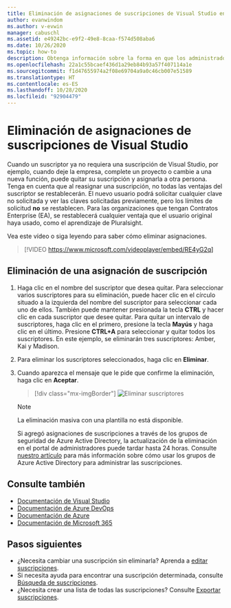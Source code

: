 ```yaml
---
title: Eliminación de asignaciones de suscripciones de Visual Studio en el Portal de administración de Suscripciones | Microsoft Docs
author: evanwindom
ms.author: v-evwin
manager: cabuschl
ms.assetid: e49242bc-e9f2-49e8-8caa-f574d508aba6
ms.date: 10/26/2020
ms.topic: how-to
description: Obtenga información sobre la forma en que los administradores pueden eliminar asignaciones de suscripciones en el Portal de administración de Suscripciones de Visual Studio.
ms.openlocfilehash: 22a1c55bcaef436d1a29eb84b93a57f407114a1e
ms.sourcegitcommit: f1d47655974a2f08e69704a9a0c46cb007e51589
ms.translationtype: HT
ms.contentlocale: es-ES
ms.lasthandoff: 10/28/2020
ms.locfileid: "92904479"
---
```

# <a name="delete-assignments-in-visual-studio-subscriptions"></a>Eliminación de asignaciones de suscripciones de Visual Studio
Cuando un suscriptor ya no requiera una suscripción de Visual Studio, por ejemplo, cuando deje la empresa, complete un proyecto o cambie a una nueva función, puede quitar su suscripción y asignarla a otra persona. Tenga en cuenta que al reasignar una suscripción, no todas las ventajas del suscriptor se restablecerán.  El nuevo usuario podrá solicitar cualquier clave no solicitada y ver las claves solicitadas previamente, pero los límites de solicitud **no** se restablecen.  Para las organizaciones que tengan Contratos Enterprise (EA), se restablecerá cualquier ventaja que el usuario original haya usado, como el aprendizaje de Pluralsight. 

Vea este vídeo o siga leyendo para saber cómo eliminar asignaciones.  

> [!VIDEO https://www.microsoft.com/videoplayer/embed/RE4yG2q]

## <a name="delete-a-subscription-assignment"></a>Eliminación de una asignación de suscripción
1. Haga clic en el nombre del suscriptor que desea quitar. Para seleccionar varios suscriptores para su eliminación, puede hacer clic en el círculo situado a la izquierda del nombre del suscriptor para seleccionar cada uno de ellos.  También puede mantener presionada la tecla **CTRL** y hacer clic en cada suscriptor que desee quitar. Para quitar un intervalo de suscriptores, haga clic en el primero, presione la tecla **Mayús** y haga clic en el último.  Presione **CTRL+A** para seleccionar y quitar todos los suscriptores. En este ejemplo, se eliminarán tres suscriptores: Amber, Kai y Madison. 
2. Para eliminar los suscriptores seleccionados, haga clic en **Eliminar**.
3. Cuando aparezca el mensaje que le pide que confirme la eliminación, haga clic en **Aceptar**.
   > [!div class="mx-imgBorder"]
   > ![Eliminar suscriptores](_img/delete-license/delete-subscribers.png "Elija los usuarios que desea eliminar y haga clic en Eliminar. Puede usar las teclas CTRL y Mayús para seleccionar varios suscriptores.")

   > [!NOTE]
   > La eliminación masiva con una plantilla no está disponible. 
   >
   > Si agregó asignaciones de suscripciones a través de los grupos de seguridad de Azure Active Directory, la actualización de la eliminación en el portal de administradores puede tardar hasta 24 horas.  Consulte [nuestro artículo](assign-license-bulk.md#use-azure-active-directory-groups-to-assign-subscriptions) para más información sobre cómo usar los grupos de Azure Active Directory para administrar las suscripciones. 

## <a name="see-also"></a>Consulte también
- [Documentación de Visual Studio](/visualstudio/)
- [Documentación de Azure DevOps](/azure/devops/)
- [Documentación de Azure](/azure/)
- [Documentación de Microsoft 365](/microsoft-365/)

## <a name="next-steps"></a>Pasos siguientes
- ¿Necesita cambiar una suscripción sin eliminarla?  Aprenda a [editar suscripciones](edit-license.md).
- Si necesita ayuda para encontrar una suscripción determinada, consulte [Búsqueda de suscripciones](search-license.md).
- ¿Necesita crear una lista de todas las suscripciones?  Consulte [Exportar suscripciones](exporting-subscriptions.md).